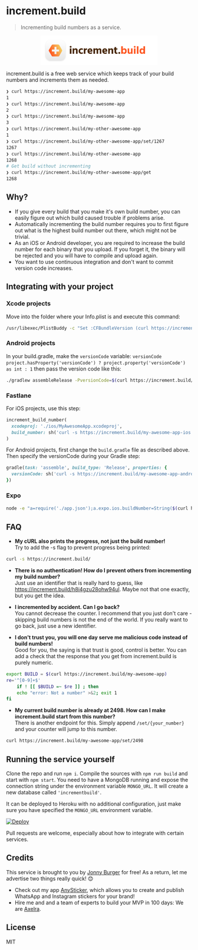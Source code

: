 # increment.build

> Incrementing build numbers as a service.

<p align="center">
<img src="static/logo.png" align="center" height="80">
</p>

increment.build is a free web service which keeps track of your build numbers and increments them as needed.

```sh
❯ curl https://increment.build/my-awesome-app
1
❯ curl https://increment.build/my-awesome-app
2
❯ curl https://increment.build/my-awesome-app
3
❯ curl https://increment.build/my-other-awesome-app
1
❯ curl https://increment.build/my-other-awesome-app/set/1267
1267
❯ curl https://increment.build/my-other-awesome-app
1268
# Get build without incrementing
❯ curl https://increment.build/my-other-awesome-app/get
1268
```

## Why?

- If you give every build that you make it's own build number, you can easily figure out which build caused trouble if problems arise.
- Automatically incrementing the build number requires you to first figure out what is the highest build number out there, which might not be trivial.
- As an iOS or Android developer, you are required to increase the build number for each binary that you upload. If you forget it, the binary will be rejected and you will have to compile and upload again.
- You want to use continuous integration and don't want to commit version code increases.

## Integrating with your project

### Xcode projects

Move into the folder where your Info.plist is and execute this command:

```sh
/usr/libexec/PlistBuddy -c "Set :CFBundleVersion (curl https://increment.build/my-awesome-app)" Info.plist
```

### Android projects

In your build.gradle, make the `versionCode` variable:
`versionCode project.hasProperty('versionCode') ? project.property('versionCode') as int : 1`
then pass the version code like this:

```sh
./gradlew assembleRelease -PversionCode=$(curl https://increment.build/my-awesome-app)
```

### Fastlane

For iOS projects, use this step:

```rb
increment_build_number(
  xcodeproj: './ios/MyAwesomeApp.xcodeproj',
  build_number: sh('curl -s https://increment.build/my-awesome-app-ios')
)
```

For Android projects, first change the `build.gradle` file as described above. Then specify the versionCode during your Gradle step:

```rb
gradle(task: 'assemble', build_type: 'Release', properties: {
  versionCode: sh('curl -s https://increment.build/my-awesome-app-android')
})
```

### Expo

```sh
node -e "a=require('./app.json');a.expo.ios.buildNumber=String($(curl https://increment.build/my-app-ios));a.expo.android.versionCode=$(curl https://increment.build/my-app-android);require('fs').writeFileSync('app.json', JSON.stringify(a, null, 2))"
```

## FAQ

- **My cURL also prints the progress, not just the build number!** <br>
  Try to add the -s flag to prevent progress being printed:

```sh
curl -s https://increment.build/
```

- **There is no authentication! How do I prevent others from incrementing my build number?** <br>
  Just use an identifier that is really hard to guess, like https://increment.build/h8i4gzu28ohw94ul. Maybe not that one exactly, but you get the idea.

- **I incremented by accident. Can I go back?** <br>
  You cannot decrease the counter. I recommend that you just don't care - skipping build numbers is not the end of the world. If you really want to go back, just use a new identifier.

- **I don't trust you, you will one day serve me malicious code instead of build numbers!** <br>
  Good for you, the saying is that trust is good, control is better. You can add a check that the response that you get from increment.build is purely numeric.

```sh
export BUILD = $(curl https://increment.build/my-awesome-app)
re='^[0-9]+$'
    if ! [[ $BUILD =~ $re ]] ; then
    echo "error: Not a number" >&2; exit 1
fi
```

- **My current build number is already at 2498. How can I make increment.build start from this number?**<br>
  There is another endpoint for this. Simply append `/set/{your_number}` and your counter will jump to this number.

```sh
curl https://increment.build/my-awesome-app/set/2498
```

## Running the service yourself

Clone the repo and run `npm i`. Compile the sources with `npm run build` and start with `npm start`.
You need to have a MongoDB running and expose the connection string under the environment variable `MONGO_URL`. It will create a new database called `'incrementbuild'`.

It can be deployed to Heroku with no additional configuration, just make sure you have specified the `MONGO_URL` environment variable.

[![Deploy](https://www.herokucdn.com/deploy/button.svg)](https://heroku.com/deploy)

Pull requests are welcome, especially about how to integrate with certain services.

## Credits

This service is brought to you by [Jonny Burger](jonny.io) for free! As a return, let me advertise two things really quick! 😊

- Check out my app [AnySticker](https://anysticker.app), which allows you to create and publish WhatsApp and Instagram stickers for your brand!
- Hire me and and a team of experts to build your MVP in 100 days: We are [Axelra](https://axelra.com).

## License

MIT
